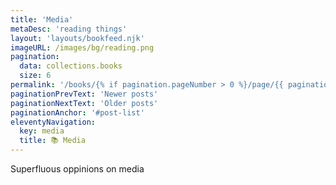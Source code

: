 ```yaml
---
title: 'Media'
metaDesc: 'reading things'
layout: 'layouts/bookfeed.njk'
imageURL: /images/bg/reading.png
pagination: 
  data: collections.books
  size: 6
permalink: '/books/{% if pagination.pageNumber > 0 %}/page/{{ pagination.pageNumber }}{% endif %}/index.html'
paginationPrevText: 'Newer posts'
paginationNextText: 'Older posts'
paginationAnchor: '#post-list'
eleventyNavigation:
  key: media
  title: 📚 Media
---
```

<span class="rounded-3xl bg-purple-700 md:text-2xl text-xl md:p-2 p-1">Superfluous oppinions on media</span>
